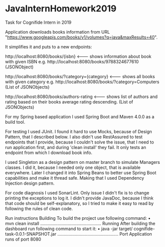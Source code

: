 # JavaInternHomework2019
Task for Cognifide Intern in 2019

Application downloads books information from URL "https://www.googleapis.com/books/v1/volumes?q=java&maxResults=40".

It simplifies it and puts to a new endpoints:

http://localhost:8080/books/{isbn}   <--- shows information about book with given ISBN e.g. http://localhost:8080/books/9788324677610
(JSONObject)

http://localhost:8080/books/?category={category}   <--- shows all books with given category e.g. http://localhost:8080/books/?category=Computers
(List of JSONObjects)

http://localhost:8080/books/authors-rating    <--- shows list of authors and rating based on their books average rating descending.
(List of JSONObjects)



For my Spring based application I used Spring Boot and Maven 4.0.0 as a build tool.

For testing I used JUnit. I found it hard to use Mocks, because of Design Pattern, that I described below. 
I also didn't use RestAssured to test endpoints that I provide, because I couldn't solve the issue, that I need to run application first, and during 'clean install' they fail. It only tests an endpoint from which I download book info.

I used Singleton as a design pattern on master branch to simulate Managers classes. I did it, because I needed only one object, that is available everywhere. Later I changed it into Spring Beans to better use Spring Boot capabilities and make it thread safe. Making that I used Dependency Injection design pattern. 

For code diagnosis I used SonarLint. Only issue I didn't fix is to change printing the exceptions to log it. 
I didn't provide JavaDoc, because I think that code should be self-explanatory, so I tried to make it easy to read by following the rules of clean code.

Run instructions
Building
To build the project use following command:
•	mvn clean install
.................................................
Running
After building the dashboard run following command to start it:
•	java -jar target/ cognifide-task-0.0.1-SNAPSHOT.jar
.................................................
Port
Application runs of port 8080


